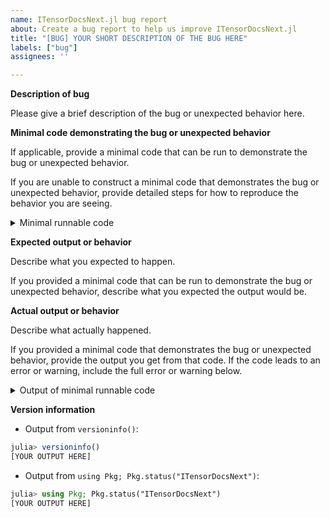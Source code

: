 ```yaml
---
name: ITensorDocsNext.jl bug report
about: Create a bug report to help us improve ITensorDocsNext.jl
title: "[BUG] YOUR SHORT DESCRIPTION OF THE BUG HERE"
labels: ["bug"]
assignees: ''

---
```


**Description of bug**

Please give a brief description of the bug or unexpected behavior here.

**Minimal code demonstrating the bug or unexpected behavior**

If applicable, provide a minimal code that can be run to demonstrate the bug or unexpected behavior.

If you are unable to construct a minimal code that demonstrates the bug or unexpected behavior, provide detailed steps for how to reproduce the behavior you are seeing.

<details><summary>Minimal runnable code</summary><p>

```julia
[YOUR MINIMAL RUNNABLE CODE HERE]
```

</p></details>


**Expected output or behavior**

Describe what you expected to happen.

If you provided a minimal code that can be run to demonstrate the bug or unexpected behavior, describe what you expected the output would be.


**Actual output or behavior**

Describe what actually happened.

If you provided a minimal code that demonstrates the bug or unexpected behavior, provide the output you get from that code. If the code leads to an error or warning, include the full error or warning below.

<details><summary>Output of minimal runnable code</summary><p>

```julia
[OUTPUT OF YOUR MINIMAL RUNNABLE CODE HERE]
```

</p></details>


**Version information**

 - Output from `versioninfo()`:
```julia
julia> versioninfo()
[YOUR OUTPUT HERE]
```
 - Output from `using Pkg; Pkg.status("ITensorDocsNext")`:
```julia
julia> using Pkg; Pkg.status("ITensorDocsNext")
[YOUR OUTPUT HERE]
```
